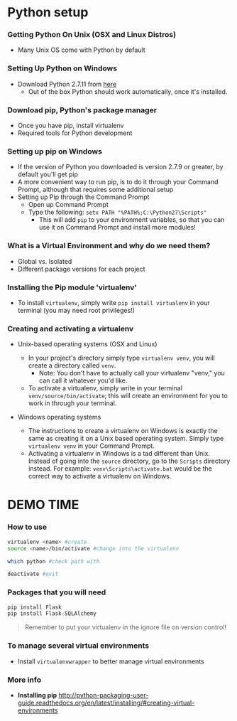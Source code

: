 # Python setup

### Getting Python On Unix (OSX and Linux Distros)
* Many Unix OS come with Python by default

### Setting Up Python on Windows
* Download Python 2.7.11 from [here](https://www.python.org/downloads/)
  * Out of the box Python should work automatically, once it's installed.

### Download pip, Python's package manager
* Once you have pip, install virtualenv
* Required tools for Python development

### Setting up pip on Windows
* If the version of Python you downloaded is version 2.7.9 or greater, by default you'll get pip
* A more convenient way to run pip, is to do it through your Command Prompt, although that requires some additional setup
* Setting up Pip through the Command Prompt
  * Open up Command Prompt
  * Type the following: `setx PATH "%PATH%;C:\Python27\Scripts"`
    *  This will add `pip` to your environment variables, so that you can use it on Command Prompt and install more modules!

### What is a Virtual Environment and why do we need them?
* Global vs. Isolated
* Different package versions for each project

### Installing the Pip module 'virtualenv'    
* To install `virtualenv`, simply write `pip install virtualenv` in your terminal (you may need root privileges!)

### Creating and activating a virtualenv
* Unix-based operating systems (OSX and Linux)
  * In your project's directory simply type `virtualenv venv`, you will create a directory called `venv`.
    * Note: You don't have to actually call your virtualenv "venv," you can call it whatever you'd like.
  * To activate a virtualenv, simply write in your terminal `venv/source/bin/activate`; this will create an environment for you to work in through your terminal.

* Windows operating systems
  * The instructions to create a virtualenv on Windows is exactly the same as creating it on a Unix based operating system. Simply type `virtualenv venv` in your Command Prompt.
  * Activating a virtualenv in Windows is a tad different than Unix. Instead of going into the `source` directory, go to the `Scripts` directory instead. For example: `venv\Scripts\activate.bat` would be the correct way to activate a virtualenv on Windows.

# DEMO TIME

### How to use
```sh
virtualenv <name> #create
source <name>/bin/activate #change into the virtualenv

which python #check path with

deactivate #exit
```

### Packages that you will need
```sh
pip install Flask
pip install Flask-SQLAlchemy
```


> Remember to put your virtualenv in the ignore file on version control!

### To manage several virtual environments 
* Install ```virtualenvwrapper``` to better manage virtual environments

### More info
* **Installing pip** http://python-packaging-user-guide.readthedocs.org/en/latest/installing/#creating-virtual-environments

